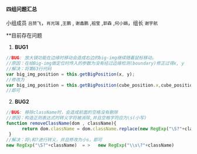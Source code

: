 #### 四组问题汇总 

小组成员 `吕赟飞`，`肖光瑞` ,`王鹏` , `谢鑫鹏` ,`祖莹` ,`郭森` ,`何小娟`，组长 `谢宇航`

**目前存在问题


1. **BUG1**
```javascript
//BUG: 放大镜功能在边缘时移动会造成右边的big-img继续随着鼠标移动。
//原因：在给Big-img做定位时传入的参数为没有经过边缘检测(boundary)修正过得x, y
//解决：将第63行代码
var big_img_position = this.getBigPosition(x, y);
//修改为
var big_img_position = this.getBigPosition(cube_position.x,cube_position.y);
//即可
```

2. **BUG2**

```javascript
//BUG: 移除className时，会造成前面的空格没有删除
//原因：构造正则表达式时转义字符被消除,并且空格字符应为\s(小写)
function removeClassName(dom , className){
      return dom.className = dom.className.replace(new RegExp("\S?"+className), "" );
 }
//解决：将\和?进行转义，并且修改为小s，即可
new RegExp("\S?"+className)  = >   new RegExp("\\s\?"+className)
```




